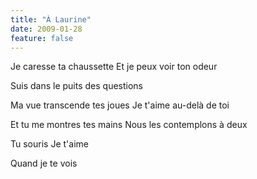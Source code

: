 ```yaml
---
title: "À Laurine"
date: 2009-01-28
feature: false
---
```


Je caresse ta chaussette
Et je peux voir ton odeur

Suis dans le puits des questions

Ma vue transcende tes joues
Je t'aime au-delà de toi

Et tu me montres tes mains
Nous les contemplons à deux

Tu souris
Je t'aime

Quand je te vois
